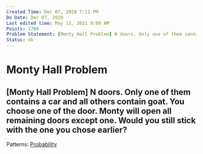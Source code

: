```yaml
---
Created Time: Dec 07, 2020 7:11 PM
Do Date: Dec 07, 2020
Last edited time: May 11, 2021 9:08 AM
Points: 1700
Problem Statement: [Monty Hall Problem] N doors. Only one of them contains a car and all others contain goat. You choose one of the door. Monty will open all remaining doors except one. Would you still stick with the one you chose earlier?
Status: ok
---
```


# Monty Hall Problem

[Monty Hall Problem] N doors. Only one of them contains a car and all others contain goat. You choose one of the door. Monty will open all remaining doors except one. Would you still stick with the one you chose earlier?
---
Patterns: [Probability](Probability.md)